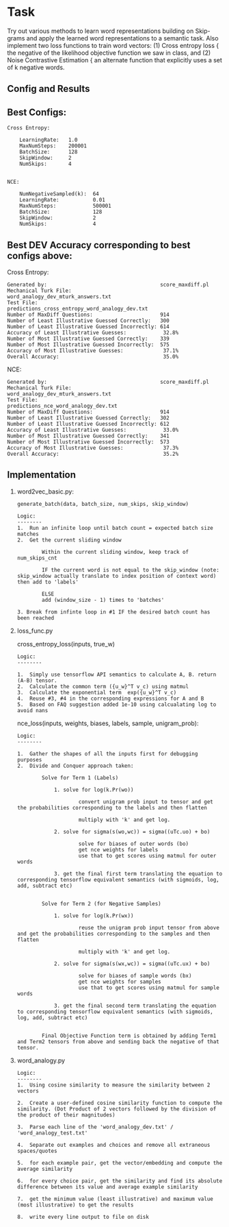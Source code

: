 # Task

Try out various methods to learn word representations building on Skip-grams and apply the learned word representations to a semantic task. Also implement two loss functions to train word vectors: (1) Cross entropy loss { the negative of the likelihood objective function we saw in class, and (2) Noise Contrastive Estimation { an alternate function that explicitly uses a set of k negative words.


## Config and Results
Best Configs:
--------------

	Cross Entropy:

		LearningRate:	1.0
		MaxNumSteps:	200001
		BatchSize:		128
		SkipWindow:		2
		NumSkips:		4


	NCE:
	
		NumNegativeSampled(k):	64
		LearningRate:			0.01
		MaxNumSteps:			500001
		BatchSize:				128
		SkipWindow:				2
		NumSkips:				4


Best DEV Accuracy corresponding to best configs above:
-----------------------------------------------

Cross Entropy:

	Generated by:                                     score_maxdiff.pl
	Mechanical Turk File:                             word_analogy_dev_mturk_answers.txt
	Test File:                                     predictions_cross_entropy_word_analogy_dev.txt
	Number of MaxDiff Questions:                      914
	Number of Least Illustrative Guessed Correctly:   300
	Number of Least Illustrative Guessed Incorrectly: 614
	Accuracy of Least Illustrative Guesses:            32.8%
	Number of Most Illustrative Guessed Correctly:    339
	Number of Most Illustrative Guessed Incorrectly:  575
	Accuracy of Most Illustrative Guesses:             37.1%
	Overall Accuracy:                                  35.0%


NCE:
	
	
	Generated by:                                     score_maxdiff.pl
	Mechanical Turk File:                             word_analogy_dev_mturk_answers.txt
	Test File:                                        predictions_nce_word_analogy_dev.txt
	Number of MaxDiff Questions:                      914
	Number of Least Illustrative Guessed Correctly:   302
	Number of Least Illustrative Guessed Incorrectly: 612
	Accuracy of Least Illustrative Guesses:            33.0%
	Number of Most Illustrative Guessed Correctly:    341
	Number of Most Illustrative Guessed Incorrectly:  573
	Accuracy of Most Illustrative Guesses:             37.3%
	Overall Accuracy:                                  35.2%



## Implementation

1. 	word2vec_basic.py: 
	
		generate_batch(data, batch_size, num_skips, skip_window)

		Logic:
		--------
		1.	Run an infinite loop until batch count = expected batch size matches
		2.	Get the current sliding window
				
				Within the current sliding window, keep track of num_skips_cnt

				IF the current word is not equal to the skip_window (note: skip_window actually translate to index position of context word)  then add to 'labels'
				
				ELSE
				add (window_size - 1) times to 'batches'

		3. Break from infinte loop in #1 IF the desired batch count has been reached


2.	loss_func.py

	cross_entropy_loss(inputs, true_w)

		Logic:
		--------

		1.	Simply use tensorflow API semantics to calculate A, B. return (A-B) tensor.
		2.	Calculate the common term ({u_w}^T v_c) using matmul
		3.	Calculate the exponential term  exp({u_w}^T v_c)
		4. 	Reuse #3, #4 in the corresponding expressions for A and B
		5. 	Based on FAQ suggestion added 1e-10 using calcualating log to avoid nans
				
	
	nce_loss(inputs, weights, biases, labels, sample, unigram_prob):

		Logic:
		--------

		1. 	Gather the shapes of all the inputs first for debugging purposes
		2.	Divide and Conquer approach taken:

				Solve for Term 1 (Labels)	

					1. solve for log(k.Pr(wo))
							
							convert unigram prob input to tensor and get the probabilities corresponding to the labels and then flatten

							multiply with 'k' and get log.

					2. solve for sigma(s(wo,wc)) = sigma((uTc.uo) + bo)

							solve for biases of outer words (bo)
							get nce weights for labels
							use that to get scores using matmul for outer words

					3. get the final first term translating the equation to corresponding tensorflow equivalent semantics (with sigmoids, log, add, subtract etc)


				Solve for Term 2 (for Negative Samples)

					1. solve for log(k.Pr(wx))
							
							reuse the unigram prob input tensor from above and get the probabilities corresponding to the samples and then flatten

							multiply with 'k' and get log.

					2. solve for sigma(s(wx,wc)) = sigma((uTc.ux) + bo)

							solve for biases of sample words (bx)
							get nce weights for samples
							use that to get scores using matmul for sample words

					3. get the final second term translating the equation to corresponding tensorflow equivalent semantics (with sigmoids, log, add, subtract etc)


				Final Objective Function term is obtained by adding Term1 and Term2 tensors from above and sending back the negative of that tensor.

	

3. 	word_analogy.py

		Logic:
		--------
		1. 	Using cosine similarity to measure the similarity between 2 vectors

		2.	Create a user-defined cosine similarity function to compute the similarity. (Dot Product of 2 vectors followed by the division of the product of their magnitudes)

		3.	Parse each line of the 'word_analogy_dev.txt' / 'word_analogy_test.txt'

		4. 	Separate out examples and choices and remove all extraneous spaces/quotes

		5. 	for each example pair, get the vector/embedding and compute the average similarity

		6.	for every choice pair, get the similarity and find its absolute difference between its value and average example similarity

		7. 	get the minimum value (least illustrative) and maximum value (most illustrative) to get the results

		8. 	write every line output to file on disk
